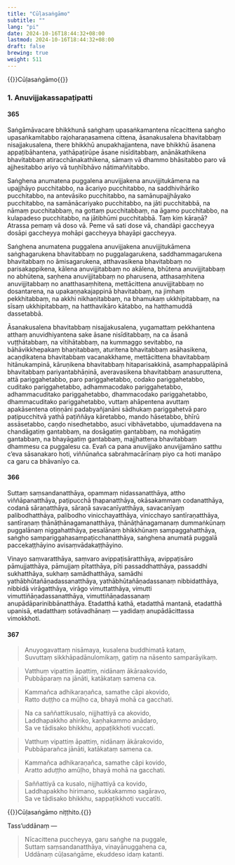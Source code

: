 ```yaml
---
title: "Cūḷasaṅgāmo"
subtitle: ""
lang: "pi"
date: 2024-10-16T18:44:32+08:00
lastmod: 2024-10-16T18:44:32+08:00
draft: false
brewing: true
weight: 511
---
```


{{<subtitle>}}Cūḷasaṅgāmo{{</subtitle>}}

### 1. Anuvijjakassapaṭipatti

#### 365

Saṅgāmāvacare bhikkhunā saṅghaṃ upasaṅkamantena nīcacittena saṅgho upasaṅkamitabbo rajoharaṇasamena cittena, āsanakusalena bhavitabbaṃ nisajjakusalena, there bhikkhū anupakhajjantena, nave bhikkhū āsanena appaṭibāhantena, yathāpaṭirūpe āsane nisīditabbaṃ, anānākathikena bhavitabbaṃ atiracchānakathikena, sāmaṃ vā dhammo bhāsitabbo paro vā ajjhesitabbo ariyo vā tuṇhībhāvo nātimaññitabbo.

Saṅghena anumatena puggalena anuvijjakena anuvijjitukāmena na upajjhāyo pucchitabbo, na ācariyo pucchitabbo, na saddhivihāriko pucchitabbo, na antevāsiko pucchitabbo, na samānupajjhāyako pucchitabbo, na samānācariyako pucchitabbo, na jāti pucchitabbā, na nāmaṃ pucchitabbaṃ, na gottaṃ pucchitabbaṃ, na āgamo pucchitabbo, na kulapadeso pucchitabbo, na jātibhūmi pucchitabbā. Taṃ kiṃ kāraṇā? Atrassa pemaṃ vā doso vā. Peme vā sati dose vā, chandāpi gaccheyya dosāpi gaccheyya mohāpi gaccheyya bhayāpi gaccheyya.

Saṅghena anumatena puggalena anuvijjakena anuvijjitukāmena saṅghagarukena bhavitabbaṃ no puggalagarukena, saddhammagarukena bhavitabbaṃ no āmisagarukena, atthavasikena bhavitabbaṃ no parisakappikena, kālena anuvijjitabbaṃ no akālena, bhūtena anuvijjitabbaṃ no abhūtena, saṇhena anuvijjitabbaṃ no pharusena, atthasaṃhitena anuvijjitabbaṃ no anatthasaṃhitena, mettācittena anuvijjitabbaṃ no dosantarena, na upakaṇṇakajappinā bhavitabbaṃ, na jimhaṃ pekkhitabbaṃ, na akkhi nikhaṇitabbaṃ, na bhamukaṃ ukkhipitabbaṃ, na sīsaṃ ukkhipitabbaṃ, na hatthavikāro kātabbo, na hatthamuddā dassetabbā.

Āsanakusalena bhavitabbaṃ nisajjakusalena, yugamattaṃ pekkhantena atthaṃ anuvidhiyantena sake āsane nisīditabbaṃ, na ca āsanā vuṭṭhātabbaṃ, na vītihātabbaṃ, na kummaggo sevitabbo, na bāhāvikkhepakaṃ bhaṇitabbaṃ, aturitena bhavitabbaṃ asāhasikena, acaṇḍikatena bhavitabbaṃ vacanakkhame, mettācittena bhavitabbaṃ hitānukampinā, kāruṇikena bhavitabbaṃ hitaparisakkinā, asamphappalāpinā bhavitabbaṃ pariyantabhāṇinā, averavasikena bhavitabbaṃ anasuruttena, attā pariggahetabbo, paro pariggahetabbo, codako pariggahetabbo, cuditako pariggahetabbo, adhammacodako pariggahetabbo, adhammacuditako pariggahetabbo, dhammacodako pariggahetabbo, dhammacuditako pariggahetabbo, vuttaṃ ahāpentena avuttaṃ apakāsentena otiṇṇāni padabyañjanāni sādhukaṃ pariggahetvā paro paṭipucchitvā yathā paṭiññāya kāretabbo, mando hāsetabbo, bhīrū assāsetabbo, caṇḍo nisedhetabbo, asuci vibhāvetabbo, ujumaddavena na chandāgatiṃ gantabbaṃ, na dosāgatiṃ gantabbaṃ, na mohāgatiṃ gantabbaṃ, na bhayāgatiṃ gantabbaṃ, majjhattena bhavitabbaṃ dhammesu ca puggalesu ca. Evañ ca pana anuvijjako anuvijjamāno satthu c’eva sāsanakaro hoti, viññūnañca sabrahmacārīnaṃ piyo ca hoti manāpo ca garu ca bhāvanīyo ca.

#### 366

Suttaṃ saṃsandanatthāya, opammaṃ nidassanatthāya, attho viññāpanatthāya, paṭipucchā ṭhapanatthāya, okāsakammaṃ codanatthāya, codanā sāraṇatthāya, sāraṇā savacanīyatthāya, savacanīyaṃ palibodhatthāya, palibodho vinicchayatthāya, vinicchayo santīraṇatthāya, santīraṇaṃ ṭhānāṭhānagamanatthāya, ṭhānāṭhānagamanaṃ dummaṅkūnaṃ puggalānaṃ niggahatthāya, pesalānaṃ bhikkhūnaṃ sampaggahatthāya, saṅgho sampariggahasampaṭicchanatthāya, saṅghena anumatā puggalā paccekaṭṭhāyino avisaṃvādakaṭṭhāyino.

Vinayo saṃvaratthāya, saṃvaro avippaṭisāratthāya, avippaṭisāro pāmujjatthāya, pāmujjaṃ pītatthāya, pīti passaddhatthāya, passaddhi sukhatthāya, sukhaṃ samādhatthāya, samādhi yathābhūtañāṇadassanatthāya, yathābhūtañāṇadassanaṃ nibbidatthāya, nibbidā virāgatthāya, virāgo vimuttatthāya, vimutti vimuttiñāṇadassanatthāya, vimuttiñāṇadassanaṃ anupādāparinibbānatthāya. Etadatthā kathā, etadatthā mantanā, etadatthā upanisā, etadatthaṃ sotāvadhānaṃ — yadidaṃ anupādācittassa vimokkhoti.

#### 367

> Anuyogavattaṃ nisāmaya, kusalena buddhimatā kataṃ,  
> Suvuttaṃ sikkhāpadānulomikaṃ, gatiṃ na nāsento samparāyikaṃ.

> Vatthuṃ vipattiṃ āpattiṃ, nidānaṃ ākāraakovido,  
> Pubbāparaṃ na jānāti, katākataṃ samena ca.

> Kammañca adhikaraṇañca, samathe câpi akovido,  
> Ratto duṭṭho ca mūḷho ca, bhayā mohā ca gacchati.

> Na ca saññattikusalo, nijjhattiyā ca akovido,  
> Laddhapakkho ahiriko, kaṇhakammo anādaro,  
> Sa ve tādisako bhikkhu, appaṭikkhoti vuccati.

> Vatthuṃ vipattiṃ āpattiṃ, nidānaṃ ākārakovido,  
> Pubbāparañca jānāti, katākataṃ samena ca.

> Kammañca adhikaraṇañca, samathe câpi kovido,  
> Aratto aduṭṭho amūḷho, bhayā mohā na gacchati.

> Saññattiyā ca kusalo, nijjhattiyā ca kovido,  
> Laddhapakkho hirimano, sukkakammo sagāravo,  
> Sa ve tādisako bhikkhu, sappaṭikkhoti vuccatīti.

{{<eop>}}Cūḷasaṅgāmo niṭṭhito.{{</eop>}}

Tass’uddānaṃ —

> Nīcacittena puccheyya, garu saṅghe na puggale,  
> Suttaṃ saṃsandanatthāya, vinayānuggahena ca,  
> Uddānaṃ cūḷasaṅgāme, ekuddeso idaṃ katanti.